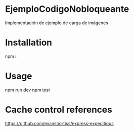 <!-- @format -->

# EjemploCodigoNobloqueante

Implementación de ejemplo de carga de imágenes

# Installation

npm i

# Usage

npm run dev
npm test

# Cache control references

https://github.com/evanshortiss/express-expeditious
